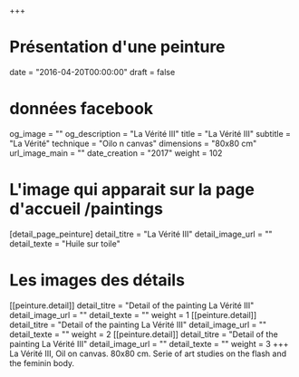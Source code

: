 +++
# Présentation d'une peinture
date = "2016-04-20T00:00:00"
draft = false
# données facebook
og_image = ""
og_description = "La Vérité III"
title = "La Vérité III"
subtitle = "La Vérité"
technique = "Oilo n canvas"
dimensions = "80x80 cm"
url_image_main = ""
date_creation = "2017"
weight = 102
# L'image qui apparait sur la page d'accueil /paintings
[detail_page_peinture]
detail_titre = "La Vérité III"
detail_image_url = ""
detail_texte = "Huile sur toile"
# Les images des détails
[[peinture.detail]]
detail_titre = "Detail of the painting La Vérité III"
detail_image_url = ""
detail_texte = ""
weight = 1
[[peinture.detail]]
detail_titre = "Detail of the painting La Vérité III"
detail_image_url = ""
detail_texte = ""
weight = 2
[[peinture.detail]]
detail_titre = "Detail of the painting La Vérité III"
detail_image_url = ""
detail_texte = ""
weight = 3
+++
La Vérité III, Oil on canvas. 80x80 cm. Serie of art studies on the flash and the feminin body.

